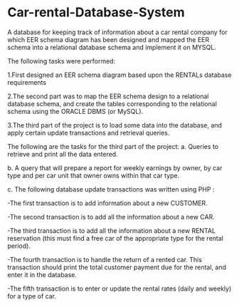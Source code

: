 # Car-rental-Database-System

A database for keeping track of information about a car rental company for which EER schema diagram has been designed and mapped the EER schema into a relational database schema and implement it on MYSQL.

The following tasks were performed:

1.First designed an EER schema diagram based upon the RENTALs database requirements

2.The second part was to map the EER schema design to a relational database schema, and create the tables corresponding to the relational schema using the ORACLE DBMS (or MySQL). 

3.The third part of the project is to load some data into the database, and apply certain update transactions and retrieval queries.

The following are the tasks for the third part of the project:
a. Queries to retrieve and print all the data entered. 

b. A query that will prepare a report for weekly earnings by owner, by car type and per car unit that owner owns within that car type.

c. The following database update transactions was written using PHP :

-The first transaction is to add information about a new CUSTOMER.

-The second transaction is to add all the information about a new CAR.

-The third transaction is to add all the information about a new RENTAL reservation (this must find a free car of the appropriate type for the rental period).

-The fourth transaction is to handle the return of a rented car. This transaction should print the total customer payment due for the rental, and enter it in the database.

-The fifth transaction is to enter or update the rental rates (daily and weekly) for a type of car.
